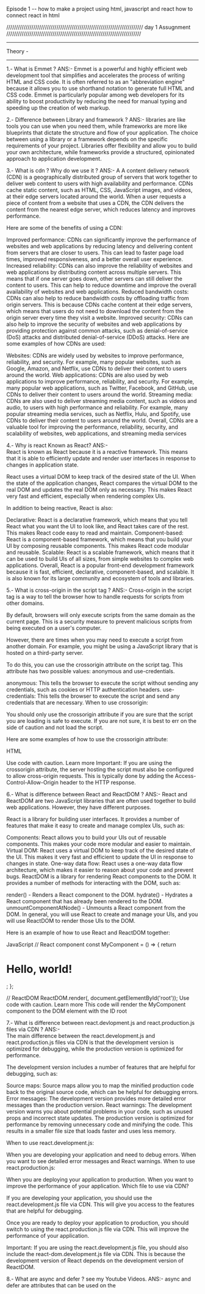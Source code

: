 Episode 1 --
how to make a project using html, javascript and react
how to connect react in html


///////////////////////////////////////////////////////////////////////
day 1 Assugnment
//////////////////////////////////////////////////////////////////////


********************
Theory -
********************


1.-  What is Emmet ?
   ANS:-  Emmet is a powerful and highly efficient web development tool that simplifies and accelerates the process of writing HTML and CSS code. It is often referred to as an "abbreviation engine" because it allows you to use shorthand notation to generate full HTML and CSS code. Emmet is particularly popular among web developers for its ability to boost productivity by reducing the need for manual typing and speeding up the creation of web markup.

2.-  Difference between Library and framework ?
   ANS:-  libraries are like tools you can use when you need them, while frameworks are more like blueprints that dictate the structure and flow of your application. The choice between using a library or a framework depends on the specific requirements of your project. Libraries offer flexibility and allow you to build your own architecture, while frameworks provide a structured, opinionated approach to application development.

3.- What is cdn ? Why do we use it ?
ANS:-  A
A content delivery network (CDN) is a geographically distributed group of servers that work together to deliver web content to users with high availability and performance. CDNs cache static content, such as HTML, CSS, JavaScript images, and videos, at their edge servers located around the world. When a user requests a piece of content from a website that uses a CDN, the CDN delivers the content from the nearest edge server, which reduces latency and improves performance.

Here are some of the benefits of using a CDN:

Improved performance: CDNs can significantly improve the performance of websites and web applications by reducing latency and delivering content from servers that are closer to users. This can lead to faster page load times, improved responsiveness, and a better overall user experience.
Increased reliability: CDNs can also improve the reliability of websites and web applications by distributing content across multiple servers. This means that if one server goes down, other servers can still deliver the content to users. This can help to reduce downtime and improve the overall availability of websites and web applications.
Reduced bandwidth costs: CDNs can also help to reduce bandwidth costs by offloading traffic from origin servers. This is because CDNs cache content at their edge servers, which means that users do not need to download the content from the origin server every time they visit a website.
Improved security: CDNs can also help to improve the security of websites and web applications by providing protection against common attacks, such as denial-of-service (DoS) attacks and distributed denial-of-service (DDoS) attacks.
Here are some examples of how CDNs are used:

Websites: CDNs are widely used by websites to improve performance, reliability, and security. For example, many popular websites, such as Google, Amazon, and Netflix, use CDNs to deliver their content to users around the world.
Web applications: CDNs are also used by web applications to improve performance, reliability, and security. For example, many popular web applications, such as Twitter, Facebook, and GitHub, use CDNs to deliver their content to users around the world.
Streaming media: CDNs are also used to deliver streaming media content, such as videos and audio, to users with high performance and reliability. For example, many popular streaming media services, such as Netflix, Hulu, and Spotify, use CDNs to deliver their content to users around the world.
Overall, CDNs are a valuable tool for improving the performance, reliability, security, and scalability of websites, web applications, and streaming media services




4.-  Why is react Known as React?
ANS:-  
React is known as React because it is a reactive framework. This means that it is able to efficiently update and render user interfaces in response to changes in application state.

React uses a virtual DOM to keep track of the desired state of the UI. When the state of the application changes, React compares the virtual DOM to the real DOM and updates the real DOM only as necessary. This makes React very fast and efficient, especially when rendering complex UIs.

In addition to being reactive, React is also:

Declarative: React is a declarative framework, which means that you tell React what you want the UI to look like, and React takes care of the rest. This makes React code easy to read and maintain.
Component-based: React is a component-based framework, which means that you build your UI by composing reusable components. This makes React code modular and reusable.
Scalable: React is a scalable framework, which means that it can be used to build UIs of all sizes, from simple websites to complex web applications.
Overall, React is a popular front-end development framework because it is fast, efficient, declarative, component-based, and scalable. It is also known for its large community and ecosystem of tools and libraries.



5.-  What is cross-origin in the script tag ?
ANS:-  Cross-origin in the script tag is a way to tell the browser how to handle requests for scripts from other domains.

By default, browsers will only execute scripts from the same domain as the current page. This is a security measure to prevent malicious scripts from being executed on a user's computer.

However, there are times when you may need to execute a script from another domain. For example, you might be using a JavaScript library that is hosted on a third-party server.

To do this, you can use the crossorigin attribute on the script tag. This attribute has two possible values: anonymous and use-credentials.

anonymous: This tells the browser to execute the script without sending any credentials, such as cookies or HTTP authentication headers.
use-credentials: This tells the browser to execute the script and send any credentials that are necessary.
When to use crossorigin:

You should only use the crossorigin attribute if you are sure that the script you are loading is safe to execute. If you are not sure, it is best to err on the side of caution and not load the script.

Here are some examples of how to use the crossorigin attribute:

HTML
<script crossorigin="anonymous" src="https://example.com/my-script.js"></script>

<script crossorigin="use-credentials" src="https://example.com/my-script.js"></script>
Use code with caution. Learn more
Important: If you are using the crossorigin attribute, the server hosting the script must also be configured to allow cross-origin requests. This is typically done by adding the Access-Control-Allow-Origin header to the HTTP response.




6.-  What is difference between React and ReactDOM ?
ANS:-  React and ReactDOM are two JavaScript libraries that are often used together to build web applications. However, they have different purposes.

React is a library for building user interfaces. It provides a number of features that make it easy to create and manage complex UIs, such as:

Components: React allows you to build your UIs out of reusable components. This makes your code more modular and easier to maintain.
Virtual DOM: React uses a virtual DOM to keep track of the desired state of the UI. This makes it very fast and efficient to update the UI in response to changes in state.
One-way data flow: React uses a one-way data flow architecture, which makes it easier to reason about your code and prevent bugs.
ReactDOM is a library for rendering React components to the DOM. It provides a number of methods for interacting with the DOM, such as:

render() - Renders a React component to the DOM.
hydrate() - Hydrates a React component that has already been rendered to the DOM.
unmountComponentAtNode() - Unmounts a React component from the DOM.
In general, you will use React to create and manage your UIs, and you will use ReactDOM to render those UIs to the DOM.

Here is an example of how to use React and ReactDOM together:

JavaScript
// React component
const MyComponent = () => {
  return <h1>Hello, world!</h1>;
};

// ReactDOM
ReactDOM.render(<MyComponent />, document.getElementById('root'));
Use code with caution. Learn more
This code will render the MyComponent component to the DOM element with the ID root




7.-  What is difference between react.devlopment.js and react.production.js files via CDN ?
ANS:-  
The main difference between the react.development.js and react.production.js files via CDN is that the development version is optimized for debugging, while the production version is optimized for performance.

The development version includes a number of features that are helpful for debugging, such as:

Source maps: Source maps allow you to map the minified production code back to the original source code, which can be helpful for debugging errors.
Error messages: The development version provides more detailed error messages than the production version.
React warnings: The development version warns you about potential problems in your code, such as unused props and incorrect state updates.
The production version is optimized for performance by removing unnecessary code and minifying the code. This results in a smaller file size that loads faster and uses less memory.

When to use react.development.js:

When you are developing your application and need to debug errors.
When you want to see detailed error messages and React warnings.
When to use react.production.js:

When you are deploying your application to production.
When you want to improve the performance of your application.
Which file to use via CDN?

If you are developing your application, you should use the react.development.js file via CDN. This will give you access to the features that are helpful for debugging.

Once you are ready to deploy your application to production, you should switch to using the react.production.js file via CDN. This will improve the performance of your application.

Important: If you are using the react.development.js file, you should also include the react-dom.development.js file via CDN. This is because the development version of React depends on the development version of ReactDOM.




8.-  What are async and defer ? see my Youtube Videos.
ANS:-  async and defer are attributes that can be used on the <script> tag in HTML to control how JavaScript files are loaded and executed.

async

The async attribute tells the browser to download and execute the JavaScript file as soon as it is available, without waiting for the rest of the page to load.
This can improve the performance of your page, but it can also cause problems if the JavaScript file depends on other elements on the page that have not yet loaded.
For example, if the JavaScript file contains code to initialize a navigation menu, and the navigation menu has not yet been loaded, the JavaScript code will not be able to initialize the menu properly.
defer

The defer attribute tells the browser to download the JavaScript file but wait to execute it until the rest of the page has loaded.
This ensures that the JavaScript file will not interfere with the loading of other elements on the page.
However, it can also delay the execution of the JavaScript code, which can impact the performance of your page.
When to use async and defer

You should use the async attribute if you want to improve the performance of your page and the JavaScript file does not depend on other elements on the page.
You should use the defer attribute if you want to ensure that the JavaScript file does not interfere with the loading of other elements on the page.
Which one to use?

In general, it is best to use the defer attribute unless you have a specific reason to use the async attribute.

Here are some examples of when you might use the async attribute:

If you are using a JavaScript library that needs to be loaded as soon as possible, such as a library that provides analytics or crash reporting.
If you are using a JavaScript file to load other resources, such as images or CSS files.
Here are some examples of when you might use the defer attribute:

If you are using a JavaScript file to initialize UI elements, such as a navigation menu or a modal dialog.
If you are using a JavaScript file to handle user interaction, such as clicking a button or submitting a form.





9.-   What is rrow Functions in react ?
And:- Arrow functions are a concise way to write functions in JavaScript. They were introduced in ES6, and they are widely used in React.
Arrow functions have a number of benefits over traditional function expressions, including:
:- They are more concise.
:- They are lexically bound, which means that they do not need to be bound to a specific context.
:- They can be used as expressions, which makes them more flexible.
To define an arrow function, you use the following syntax:

For example, the following arrow function is equivalent to the following traditional function expression:

JavaScript
const add = (a, b) => {
  return a + b;
};

function add(a, b) {
  return a + b;
}
Use code with caution. Learn more
Arrow functions can be used anywhere that a function expression is expected. For example, you can use them to define event handlers, component lifecycle methods, and render functions.

Here is an example of how to use an arrow function as an event handler:

JavaScript
<button onClick={() => alert('Hello, world!')}>Click me!</button>
Use code with caution. Learn more
This code will render a button that alerts the message "Hello, world!" when it is clicked.

Arrow functions are a powerful tool that can make your React code more concise, readable, and flexible.

Here are some additional benefits of using arrow functions in React:

Improved readability: Arrow functions can make your React code more readable by reducing the amount of boilerplate code that you need to write.
Reduced code duplication: Arrow functions can help you to reduce code duplication by allowing you to define concise, reusable functions.
Enhanced performance: Arrow functions can help to improve the performance of your React code by reducing the amount of overhead that is required to execute functions.


**********************
COADING -
**********************

1.- Setup all tool on your Pc 
   a.- VS Code
   b.- Chrome
   c.- Extensions
2.- Create a new Git Repo
3.- Built your First Hello World Program using 
   a.- Just HTML
   b.- Js and Manipulate the DOM
   c.- Using React
4.- use CDN links
5.- Creat an Elemnent 
6.- Create nested React Elements 
7.- use root.render
8.- Push Code to GitHub
9.- Learn About Arrow Functions before the next class







************************************************************************************************************
************************************************************************************************************
************************************************************************************************************
* day 2 Class Note
************************************************************************************************************
************************************************************************************************************-
* Parcel doing from pareljs.org-
* Dev Build
* Local server
* HMR (Hote Module Replacement)
* File Watching algrothime
* caching
* Image Optimization
* Minification
* Bundling
* Compress
* Consistant Hashing
* Coe Splitting
* Diffrential Bundling ( Support Older Browsers)
* Dignostic
* Error Handling
* HTTPs Tree Shaking ( reomve unused code for you)
* Diferent dev and Production Bundles
* 
* 
*
* 
* 
*
* 
*  
* ///////////////////////////////////////////////////////////////////////
* day 2 Assignment
* //////////////////////////////////////////////////////////////////////
* 
* 
* 
* ********************
* Theory -
* ********************
* 
* 1.-  What is NPM?
*    ANS:-  NPM is a package manager. it's not just node package manager no its official site it dan't hav a singal full form.
 -------   Here's a breakdown of what npm does:
*   Package Registry: npm serves as a huge repository of software packages written in JavaScript. These packages contain code for various functionalities, like
    building web applications, performing API requests, manipulating data, and much more.
*   Package Installation and Management: npm allows you to easily install these packages into your project by running simple commands. It downloads the required 
    package files, manages dependencies between packages, and ensures everything is configured correctly.
    Version Control: npm lets you specify which version of a package you want to install and provides a way to update packages to newer versions easily.
    Dependency Resolution: When a package depends on other packages, npm automatically determines the required versions and installs them, saving you time and 
    effort.
    Script Execution: npm provides the ability to run custom scripts associated with packages, such as build scripts or test scripts.
    Community Contribution: npm thrives on a large and active community of developers who contribute and maintain packages, constantly expanding the available 
    functionalities.
  ------- Here are some reasons why npm is popular among developers:

     Wide range of packages: --  The npm registry boasts millions of packages, catering to various needs and tasks.
     Ease of use: --  Installing and managing packages is straightforward with simple commands.
    Version control: --  npm ensures you get the right version of each package and offers convenient upgrading options.
    Dependency management: --  npm handles dependencies automatically, simplifying project setup and maintenance.
* 
* 
* 2.- What is Parcel/Webpack? Why do we need it?
*  ANS:-  Both Parcel and Webpack are bundlers for front-end development. They are tools that help you bundle multiple files like your JavaScript, CSS, and HTML into a single file or a set of optimized files for your web application. This makes your web app leaner, faster to load, and easier to manage.

Here's why you might need a bundler like Parcel or Webpack:

Modularization: Break down your code into smaller, reusable modules for better organization and easier maintenance.
Dependency Management: Handle dependencies between different modules, ensuring everything works together seamlessly.
Transpiling: Convert modern JavaScript syntax to older versions that most browsers understand.
Minification: Reduce the size of your code by removing unnecessary characters and whitespace, improving loading speed.
Module Hot Reloading: See changes you make to your code reflected in the browser instantly without needing to refresh the page.
But why choose Parcel or Webpack? Each has its strengths and weaknesses:

Parcel:

Zero configuration: Just install Parcel and start using it without any complex setup.
Fast and simple: Bundles your code quickly and efficiently, making it good for beginners and smaller projects.
Automatic file type support: Handles various file types like JavaScript, CSS, HTML, and images without needing additional plugins.
Limited customization: Less flexible than Webpack for fine-grained control over your bundling process.
Webpack:

Highly configurable: Offers extensive options for customizing your bundling process to fit your specific needs.
Powerful ecosystem: Supports a vast array of plugins and loaders for specific functionalities and integrations.
Scalable: Suitable for large and complex projects with intricate dependencies and customization requirements.
Steeper learning curve: Requires more configuration and understanding of its inner workings compared to Parcel.
* 3.- What is Parcel-cache?
*  ans:-  
In Parcel, the .parcel-cache directory acts as a temporary storage location for information about your project during the build process. It plays a crucial role in optimizing build times and improving developer experience.

Here's how parcel-cache works:

Storing processed information: During the initial build, Parcel analyzes your project files, processes them (transpiling, minifying, etc.), and saves the processed versions in the .parcel-cache directory. This includes things like converted JavaScript modules, optimized CSS styles, and prepared assets.

Faster subsequent builds: When you make changes to your project and re-run Parcel, it checks the .parcel-cache directory for existing information. If the relevant files haven't changed, it can simply utilize the cached versions instead of reprocessing them from scratch. This significantly speeds up the build process, especially for large projects with numerous files.

Granular cache invalidation: .parcel-cache isn't just a static dump of everything. Parcel intelligently tracks dependencies between files. If you modify a file, it only invalidates the cached versions of files directly affected by the change and reprocesses those, while leaving others untouched. This ensures efficient cache utilization and avoids unnecessary rebuilding of unchanged parts.

Benefits of parcel-cache:

Faster build times: Subsequent builds become significantly faster because of cached information, saving you development time.
Improved developer experience: Quicker builds make the development process smoother and more responsive.
Resource optimization: Reusing cached information reduces CPU and memory usage during builds.
* 4.- What is npx?
*  ANS:-  npx stands for Node Package Executor. It's a utility included with npm, the Node Package Manager. Unlike npm, which primarily focuses on installing and managing packages, npx offers a way to execute packages globally without installing them.

Here's how npx works:

Executing packages: Simply use npx followed by the package name to run it, even if it's not installed globally. It automatically locates the package in the npm registry, downloads it temporarily, and runs it.
Avoiding global installations: This eliminates the need to install packages globally, which can clutter your system and lead to conflicts.
Temporary dependencies: The downloaded package is only used for the current execution and disappears afterward, ensuring a clean working environment.
Version control: You can specify the desired version of the package using the @ symbol after the package name, ensuring you use the specific version needed.
Here are some benefits of using npx:

Convenience: Avoids the hassle of installing and uninstalling packages for temporary usage.
Cleanliness: Maintains a clean system by not polluting it with unnecessary global installations.
Version control: Ensures you run the intended version of the package for each execution.
Versatility: Works with any package available in the npm registry, not just development tools.
Here are some examples of how you can use npx:

Run the ESLint linter on a single file: npx eslint my-file.js
Generate a new React project with Create React App: npx create-react-app my-app
Start a local server with Prettier: npx prettier-server
Overall, npx is a valuable tool for developers as it offers a convenient and efficient way to execute packages without adding clutter to your system. It promotes a clean development environment and allows you to utilize various tools without permanent installations.
* 5.- What is difference between dependencies vs devDependencies?
*  ANS:-  
Both dependencies and devDependencies are important parts of managing packages in projects, but they serve different purposes. Here's a breakdown of their key differences:

Dependencies:

Required for production: These are packages your application needs to function properly in a live environment. They are included in the final version of your application that users interact with.
Examples: Libraries for essential functionalities like UI rendering, data fetching, routing, etc.
Installation: Installed with npm install by default and automatically included in your production builds.
devDependencies:

Development tools: These are packages used only during the development process, not in the final application. They help with tasks like building, testing, linting, debugging, etc.
Examples: Build tools like Webpack, ESLint for code quality, test frameworks like Jest, etc.
Installation: Installed with npm install --save-dev and excluded from production builds.

Here's a table summarizing the key differences:

Feature           	                          Dependencies	                                  devDependencies
Purpose	                                Required for production functionality	         Used only during development
Included in final application	          Yes                                            No
Installation command	                  npm install	                                   npm install --save-dev
Excluded from production builds	        No	                                           Yes


Why the distinction matters:
Keeping production builds lean: By excluding devDependencies from your production builds, you keep the final application size smaller and faster to load for users.
Clear separation of concerns: Having separate dependencies and devDependencies helps maintain a clean project structure and avoids unnecessary clutter in your production code.
Development convenience: Easily access development tools while keeping them separate from your core application logic.
Choosing the right category:

It's crucial to carefully consider which category a package belongs to. If it's essential for your application's functionality, it belongs under dependencies. If it's solely used for development tasks, consider it a devDependency.

By understanding the differences and using them properly, you can manage your project's dependencies efficiently and optimize your production builds for better performance.
* 6.- What is Tree Shaking?
* ANS:-  In software development, particularly in JavaScript applications, tree shaking refers to the process of removing unused code from your bundle. Imagine a tree with numerous branches, where each branch represents a module in your code. Tree shaking identifies and eliminates the branches (modules) that aren't actually used by your application, resulting in a leaner and faster bundle.

Here's how it works:

Dependency analysis: During the build process, tools like Webpack or Parcel analyze your code to determine which modules are imported and used by other modules. Essentially, they trace the "connections" between branches in the tree.
Identifying dead code: Modules not connected to anything and not directly imported by your application are considered "dead code." These are the branches that can be safely removed without affecting the functionality of your code.
Code removal: The identified dead code is then physically removed from your bundle, significantly reducing its size.
Benefits of tree shaking:

Smaller bundle size: Less code translates to a smaller bundle, which reduces download times and improves the performance of your application.
Faster loading times: Smaller bundles take less time to download and parse, leading to quicker web application loading.
Improved user experience: Faster loading times translate to a better user experience, especially on slower internet connections.
Efficient resource utilization: Reduced code usage optimizes memory usage and resource consumption on both client and server sides.
How to enable tree shaking:

Bundlers: Most modern bundlers like Webpack and Parcel come with tree shaking functionality built-in. You can often enable it with specific configuration options or flags.
Module systems: Using modern module systems like ES Modules with static imports and exports helps the bundler better understand dependencies and analyze dead code effectively.
Remember:

Tree shaking effectiveness depends on your code structure and how well modules are imported and used.
Not all code can be removed through tree shaking. Code used dynamically or at runtime might still be included.
Overall, tree shaking is a valuable technique for optimizing your JavaScript applications, leading to faster loading times, better user experience, and efficient resource utilization. By incorporating it into your development workflow, you can deliver robust and performant web applications.
* 7.- What is Hot Module Replacement? 
*   ANS:- 
Hot Module Replacement (HMR) is a powerful feature in development tools like Webpack that enables you to see changes you make to your code reflected in the browser instantly, without needing to refresh the page. This can significantly improve your development experience by making it faster and more efficient to iterate on your code.

Here's how it works:

Changes detected: When you edit a file (JavaScript, CSS, HTML, etc.) in your project, HMR automatically detects the change.
Module analysis: HMR analyzes the changed file and determines which modules it impacts and how they relate to other modules in your application.
Selective update: Instead of rebuilding the entire application, HMR only updates the affected modules and replaces them in the existing bundle running in the browser.
Instant update: The refreshed modules are quickly injected into the running application, causing the changes to appear in the browser instantaneously.
Benefits of HMR:

Faster development cycle: You don't need to wait for page refreshes after every change, leading to a much faster development cycle.
Improved debugging: You can see the impact of your changes immediately, making it easier to diagnose and fix bugs.
Enhanced productivity: HMR eliminates the repetitive task of refreshing the page, allowing you to focus on coding and improving your application.
Live coding experience: You can effectively "live code" and see your changes come to life instantly, making development more interactive and enjoyable.
Limitations of HMR:

Not guaranteed for all modules: Certain modules (like those using complex state management) might not be fully compatible with HMR.
Performance considerations: While generally fast, HMR can sometimes add slight overhead to the building and updating process.
Overall, HMR is a powerful tool that can significantly improve your development workflow by making it faster, more efficient, and more enjoyable. It's especially beneficial for projects with frequent code changes and complex UIs.
* 8.- listdown your faverite five superpowers of parceland describe any three of them in your words?
*   ANS:- 1. Zero Configuration: Imagine stepping into a kitchen with all the ingredients prepped and the utensils ready to go. Parcel is like that! It requires minimal configuration, allowing you to start building your project right away without getting bogged down in settings and options.

2. Blazingly Fast Bundling: Forget waiting for your code to compile for an eternity. Parcel boasts incredibly fast bundling speeds, letting you see your changes reflected in the browser instantly. Development becomes a smooth, responsive dance instead of a slow, frustrating crawl.

3. Automatic File Type Support: Whether you're dealing with JavaScript, CSS, HTML, images, or even fonts, Parcel handles them all effortlessly. No need to install separate loaders or plugins for each file type. It's like having a universal translator for your code ecosystem.

4. Developer Experience Delight: Parcel focuses on making your development life a paradise. Hot Module Replacement lets you see changes instantly, code splitting keeps your bundle size lean, and error messages are clear and helpful. It's like coding with a best friend who always has your back.

5. Built-in Server and Production Readiness: Gone are the days of setting up separate servers for development and production. Parcel includes a built-in development server and helps you prepare your code for deployment with ease. It's like having a one-stop shop for your entire front-end workflow.

Describing three in my own words:

Zero Configuration: Picture a painter's palette with all the vibrant colors readily available. No need to mix your own or search for the perfect shade. With Parcel, you grab your brush and start painting immediately, unleashing your creativity without technical roadblocks.

Blazingly Fast Bundling: Imagine a cheetah typing code instead of a snail. That's the speed we're talking about! Changes appear in the browser like lightning, keeping your development flow in a constant state of momentum and excitement.

Automatic File Type Support: Think of a universal translator for languages, but for code files. Parcel understands all the dialects, seamlessly handling JavaScript, CSS, HTML, and more, allowing you to communicate your ideas in any format without needing multiple interpreters.

These are just a taste of Parcel's impressive superpowers. If you're looking for a tool that makes front-end development faster, smoother, and more enjoyable, give Parcel a try. It might just become your new code superhero!
* 9.- What is .gitignore? What should we add and not add into it?
*   ANS:- .gitignore file is a simple text file in your Git repository that tells Git what files and folders to ignore when tracking changes. This helps keep your Git repository clean and organized by excluding unnecessary or temporary files that shouldn't be part of your codebase.

Here's what to add and not add to your .gitignore file:

Add:

Generated files: Any files generated by build processes, compilers, or other tools, like compiled JavaScript/CSS, minified files, or production builds.
Environment-specific files: Configuration files specific to your development environment, like local database credentials, API keys, or development server settings.
Logs and temporary files: Temporary files created during development, like logs, caches, or test output.
Personal and IDE settings: IDE project files, code editor settings, or personal configuration files not relevant to the codebase.
Large media files: Big multimedia files like images, videos, or audio not intended for version control due to their size.
Don't Add:

Source code: Any files containing your actual code (JavaScript, Python, etc.), templates, or configuration files relevant to your application's functionality.
Documentation: Application documentation, readme files, or API reference files that should be tracked and versioned.
Tests: Unit tests, integration tests, and other test files essential for verifying your code's functionality.
Build scripts: Scripts used to build your application, like webpack configuration files or deployment scripts.
Important data: Configuration files or data files vital for the application's operation, like database schema definitions or seed data.
Remember:

Use clear and concise patterns in your .gitignore file. Common ignore patterns like *.log or node_modules/* can be helpful.
Be cautious about ignoring things like sensitive information or production secrets. Consider using separate files or environment variables for such data.
Share your .gitignore file with your team to ensure everyone follows the same rules for Git.
By maintaining a well-crafted .gitignore file, you can improve your Git workflow and keep your repository clean, focused, and easy to manage.
* 10.- What is deferance between package.json and package-lock.json?
*   ANS:- The main difference between package.json and package-lock.json lies in their purpose and how they manage dependencies in your project. Here's a breakdown:

1. Purpose:

package.json:

Acts as the manifest file for your project.
Specifies project information like name, version, description, authors, etc.
Declares your project's dependencies by listing the packages it relies on, along with their desired versions (ranges or specific versions).
package-lock.json:

Generated automatically by npm when you install or update a package.
Locks down the exact versions of all your dependencies and their sub-dependencies.
Ensures deterministic installations across different environments, regardless of individual machine configurations.
2. Version Management:

package.json:

Provides flexible version ranges for dependencies. For example, you might specify "^3.2.0" for a package, allowing npm to install any version above 3.2.0 but below 4.0.0.
This gives you some freedom to automatically get newer minor or patch updates within the specified range.
package-lock.json:

Pins down the exact version of every dependency and its sub-dependencies.
This ensures every machine installing your project uses the same precise versions, leading to reproducible builds and behavior.
3. Sharing and Collaboration:

package.json:

Shared with your team and included in version control like Git.
Developers can understand the declared dependencies and their versions.
Provides a basis for initial installation and setup.
package-lock.json:

Primarily used locally on each developer's machine.
Guards against unexpected dependency changes due to version ranges in package.json.
Should not be included in version control.
In summary:

package.json specifies your desired dependencies and versions, offering flexibility.
package-lock.json ensures exact versions are used in every installation, promoting reproducibility and stability.
Both files work together to manage your project's dependencies effectively. By understanding their differences, you can leverage them to maintain a reliable and predictable development environment.
* 11.- Why should i not modify package-lock.json?
*   ANS:- There are several reasons why you should generally avoid modifying package-lock.json manually:

Deterministic builds: package-lock.json ensures that whenever you run npm install or npm update, your project receives the exact same versions of all its dependencies and sub-dependencies. This is crucial for:

Reproducible builds: Every developer working on your project will have the same environment, leading to consistent behavior and avoiding discrepancies that can arise from different versions.
Testing reliability: Unit tests and other automated tests will always have the same dependencies to interact with, making test results consistent and reliable.
Production stability: Deploying your application using the versions specified in package-lock.json avoids unexpected behavior due to changing dependency versions.
Version lock conflicts: Modifying package-lock.json by hand can potentially cause conflicts with the version ranges and dependencies specified in package.json. This can lead to unpredictable behavior and break your build.

NPM handles updates: npm is designed to manage dependency updates for you. Modifying package-lock.json bypasses this mechanism and can introduce complexities when updating individual dependencies later.

Potential for errors: Manually editing package-lock.json can lead to accidental errors that may not be easily detectable. This can introduce unforeseen issues into your project.

Best practices:

Use npm install, npm update, or your build tool's preferred command to manage dependencies and update package-lock.json automatically.
If you need to modify a specific dependency version, consider updating package.json and running npm install to update both files again.
Only modify package-lock.json in rare cases where specific conflicts need to be resolved manually. Do so with caution and understanding the potential consequences.
In most situations, letting npm and your build tool handle package-lock.json is the safest and most reliable approach. This ensures predictable builds, stable dependencies, and avoids the risks associated with manual manipulation.

* 12.- What is Node-Modules? is it a good idea to push that on git?
*   ANS:- The node_modules folder contains all the downloaded dependencies your project relies on from the npm registry. Pushing it to Git is generally not recommended for several reasons:

1. Size and Redundancy:

node_modules often holds large libraries and files, bloating your Git repository unnecessarily. This can significantly increase storage requirements and slow down downloads for collaborators.
Each developer's machine already downloads and installs the required dependencies based on your package.json file, making the folder redundant in the repository.
2. Version Control Issues:

Frequent updates to dependencies can result in a constantly changing node_modules folder, making it difficult to track changes and manage versions effectively in Git.
Conflicts can arise when merging branches involving changes to dependencies, leading to complex merge resolutions.
3. Security Concerns:

Pushing sensitive information like API keys or other secrets accidentally included in dependencies can pose security risks. It's best to handle such information separately using environment variables or secure storage mechanisms.
4. Alternative Solutions:

Using tools like npm install during deployment ensures fresh installs of dependencies on target environments without bloating the Git repository.
Utilizing dependency caching in CI/CD pipelines can further optimize deployments and avoid repetitive downloads.
Instead of pushing node_modules:

Add node_modules to your .gitignore file to exclude it from version control.
Ensure your package.json properly specifies all required dependencies and their versions.
Rely on your build process or deployment scripts to install the necessary dependencies on different environments.
By avoiding pushing node_modules, you can maintain a clean and efficient Git repository, simplify collaboration, and avoid potential issues related to size, version control, and security.

Remember:

While pushing node_modules might seem convenient in rare cases, its downsides often outweigh the benefits. Consider alternative solutions like automated installations and dependency caching for a more streamlined and secure development workflow.
* 13.- What is dist folder?
*   ANS:- In software development, the dist folder (short for distribution) typically holds the compiled or production-ready version of your application or project. It often houses files that are ready to be deployed to a live environment or distributed to users.

Here's what commonly gets stored in a dist folder:

Minified and optimized files: Javascript, CSS, and other web assets might be minified and optimized to reduce their size and improve loading speed in production.
Compiled code: Depending on your development tools and languages, compiled versions of your code (.exe files for desktop applications, bundled JavaScript for web apps) might reside in the dist folder.
Static assets: Images, fonts, and other static files used in your application are often placed in the dist folder for deployment.
Generated configurations: Some build tools might generate configuration files specific to the production environment and put them in the dist folder.
The specific contents of the dist folder will vary depending on the type of project you're working on and the tools you're using. However, the general principle remains the same - it stores the final, optimized version of your project that's ready for deployment and consumption by users.

Here are some additional points to consider:

Not version-controlled: The dist folder typically isn't included in your Git repository as it contains generated and optimized files. Pushing it to Git would unnecessarily bloat the repository and cause version control issues.
Generated during build: The contents of the dist folder are usually generated during a build process using tools like Webpack, Parcel, or other build systems. These tools analyze your source code and dependencies, optimize files, and generate the final artifacts for deployment.
Specific structure: Depending on the build tools and project needs, the dist folder might have a specific structure with subfolders for different types of assets or resources.
Understanding the purpose and contents of the dist folder helps you navigate your project structure better and manage your build process effectively. It's essential to distinguish it from your source code folder (often called src) and understand how both play crucial roles in your development workflow.
* 14.- What is browserlists Read and dif bundlers: vite, webpack, parcel
*   ANS:- Browserlists Read and Dif Bundlers: Vite, Webpack, Parcel
This inquiry touches on two separate topics: browserlists and bundlers. Let's explore them individually:

1. Browserlists Read and Dif:

Browserlists: A web platform containing data on various browsers and their supported features. It defines "targets" based on browser usage statistics and ensures your code works for the intended audience.
Read and Dif: Refers to reading and comparing browserlist targets. This helps developers understand which browsers their code needs to support and identify differences between target definitions.
2. Bundlers: Vite, Webpack, Parcel:

Bundlers: Tools that combine various files like JavaScript, CSS, and HTML into a single bundle or several optimized files. This simplifies deployment and improves web app performance.
Vite: A modern bundler known for its blazing-fast build times and hot module replacement (HMR) functionality.
Webpack: A powerful and highly configurable bundler offering comprehensive control over your build process and extensive plugin ecosystem.
Parcel: A zero-configuration bundler focused on ease of use and automatic file type support.


Comparing the Bundlers:

    Feature	                           Vite	                        Webpack	                       Parcel
  Configuration            	        Zero-configuration	          Highly configurable	          Zero-configuration
  Build Speed                    	  Extremely fast	              Moderate	                    Fast
  HMR	                              Yes	                          Yes	                          Yes
  Community and Plugins	            Growing	                      Mature and extensive	        Moderate
  Learning Curve                   	Easy	                        Steeper                     	Easy


Choosing the Right Bundler:
The choice depends on your project's needs and preferences:

Vite: Ideal for quick development cycles and projects needing fast builds and real-time updates.
Webpack: Suitable for complex projects requiring fine-grained control and extensive plugin capabilities.
Parcel: Perfect for beginners and projects emphasizing simplicity and automatic configuration.
Additional Resources:

Browserlists: https://github.com/browserslist/browserslist
Vite: https://vitejs.dev/
Webpack: https://github.com/webpack/webpack.js.org
Parcel: https://en.parceljs.org/getting_started.html

* 15.- Read About: ^ - caret and ~ - tilda.
*   ANS:- done
* 16.- Read about Script types in Html (MDN Docs).
*   ANS:- done
* 17._ Difference beetween git and github?
*   ANS:- Git and GitHub, while often used interchangeably, are distinct tools with different purposes in software development. Here's a breakdown of their key differences:

1. Nature:

Git: A version control system (VCS) used to track changes in code over time. It allows you to save different versions of your project, revert to past states, and collaborate with others.
GitHub: A web-based hosting platform for Git repositories. It provides a user interface and collaboration features for teams to manage their code together.
2. Functionality:

Git: Focuses on storing and managing versions of your project files. It offers branching and merging functionality to collaborate and track different development paths.
GitHub: Offers additional features like issue tracking, project management tools, code review tools, and social functionalities like following other developers and projects.
3. Scope:

Git: Can be used locally on your own computer or collaboratively with others through remote repositories hosted on platforms like GitHub.
GitHub: Primarily used for public or private code hosting and collaboration among teams.
4. Accessibility:

Git: Requires installation and command-line interaction.
GitHub: Provides a web-based interface and offers graphical tools for easier Git manipulation.
5. Ownership:

Git: Open-source software maintained by the Linux Foundation.
GitHub: Owned by Microsoft.
Analogy:

Think of Git as a notebook where you track changes in your project's files. GitHub is like a cloud drive where you can store and share your notebooks with others and collaborate on them.

In summary:

Git is the tool for managing versions of your code.
GitHub is the platform for hosting and collaborating on Git repositories.
Both Git and GitHub are essential tools for software development, each playing a crucial role in managing and collaborating on code projects. Understanding their differences and how they work together will help you choose the right tools for your project and streamline your development workflow.


**********************
COADING -
**********************

1.- intialize npm into your repo.
2.- install react and react-dom
3.- remove CDN links into react.
4.- install parcel
5.- ignite your app with parcel.
6.- add script for "start" and "build" with parcel commands.
7.- add .gitignore file
8.- add browserlists.
9.- build a production version of your code using parcel build.


**********************
Reference -
**********************

1.- Creating your own create-react-app
2.- parcel documentation 
3.- Browserlist: https://browserlist.dev/
4.- Parcel on Production


************************************************************************************************************
************************************************************************************************************
************************************************************************************************************






************************************************************************************************************
************************************************************************************************************
************************************************************************************************************
* day 3 Topics
************************************************************************************************************
************************************************************************************************************-
* 
* 1- JSX
* 2- React.crteateElement vs JSX
* 3- Benefits of jsx
* 4- Behind the Scenes of JSX
* 5- BAbel & Parcel role in JSX
* 6- Components
* 7- Functional Components
*    (i)- Composing Components
* 8.- What is Eqamscript (ES6)
* 
* ///////////////////////////////////////////////////////////////////////
* day 3 Assignment
* //////////////////////////////////////////////////////////////////////
* 
* 
* 
* ********************
* Theory -
* ********************
* 
* 1.-  What is JSX?
*    ANS:-  JSX, which stands for JavaScript Syntax Extension, is a way to write HTML-like code directly within your JavaScript files. It allows you to create components with familiar HTML syntax and embed them within your JavaScript code, making it easier to build user interfaces in React and other web frameworks.

Here are some key features of JSX:

HTML-like syntax: You can use familiar HTML tags and attributes within your JavaScript files, making it easier to understand and write the structure of your components.
Components: JSX elements represent components, which are reusable pieces of UI that can be combined to build complex interfaces.
Expression embedding: You can embed JavaScript expressions within JSX attributes and tags, allowing you to dynamically set values and attributes based on data or state.
Improved readability: JSX can make your code more readable and maintainable by separating UI logic from JavaScript logic in a clear and distinct way.


Here's an example of how JSX might be used in a React component:

JavaScript
const Greeting = () => {
  const name = 'John';
  return (
    <h1>Hello, {name}!</h1>
  );
};

ReactDOM.render(<Greeting />, document.getElementById('root'));
Use code with caution. Learn more
In this example, the Greeting component uses JSX to create an <h1> element with the message "Hello, John!". The curly braces allow us to embed the variable name directly within the element's content.

Here are some benefits of using JSX:

Simplicity: JSX makes it easier to write and maintain complex user interfaces with a familiar syntax.
Readability: By separating UI logic from JavaScript logic, JSX can improve the overall readability of your code.
Component-based development: JSX encourages a component-based approach to UI development, which can make your code more modular and reusable.
However, there are also some potential drawbacks to using JSX:

Learning curve: If you're not familiar with HTML or XML, JSX can have a slight learning curve.
Potential for errors: Embedding JavaScript expressions within JSX can introduce new types of errors if not used carefully.
Not universally supported: JSX is specific to certain frameworks like React and might not be suitable for all projects.
Overall, JSX is a powerful tool that can simplify and improve the development of user interfaces in React and other web frameworks. However, it's important to weigh the benefits and drawbacks before deciding whether to use it in your project.
* 
* 
* 2.- Superpowers of JSX?
*    ANS:- While JSX might not exactly be a superhero with flashy capes and laser vision, it does boast some impressive superpowers that can dramatically improve your web development experience, especially when building user interfaces (UIs) with React and other similar frameworks. Let's dive into some of its most impactful strengths:

1. Simplifying UI Development:

Familiar Syntax: Forget complex JavaScript object manipulations for UI elements. JSX lets you write UI structures using familiar HTML-like syntax, making code more intuitive and easier to grasp, both for you and your collaborators.
Direct Manipulation: No more jumping between HTML and JavaScript files. JSX lets you embed dynamic behavior directly within your UI elements using JavaScript expressions, creating a seamless flow between structure and logic.
Component Focus: JSX encourages a component-based approach, breaking down your UI into reusable pieces. This promotes modularity, simplifies maintenance, and encourages code reuse, saving you time and effort.
2. Improved Readability and Maintainability:

Clear Separation: Unlike traditional JavaScript where UI and logic might get entangled, JSX keeps them distinctly separate. This enhances code readability, making it easier to understand component behavior and identify potential issues.
Self-Documenting: With JSX, the UI structure is immediately visible within your JavaScript code, acting as a built-in documentation element. This reduces the need for separate documentation files and improves overall project understanding.
Error Catching: JSX leverages the power of static type checking in frameworks like TypeScript. This helps catch typos and syntax errors in your UI elements right when you write them, leading to cleaner and more stable code.
3. Enhanced Developer Experience:

Faster Prototyping: The intuitive syntax and component-based approach of JSX allow for rapid prototyping and experimentation with your UI. You can quickly build and iterate on different layouts and functionalities, boosting your development speed.
Hot Module Replacement (HMR): Many frameworks using JSX like React also support HMR, allowing you to see changes to your UI reflected in the browser instantly without needing to refresh the page. This creates a smooth and reactive development experience, making development more enjoyable and efficient.
Large Community and Ecosystem: JSX is widely used in popular frameworks like React and Vue.js, benefitting from a vast community of developers and an extensive ecosystem of libraries and tools. This provides access to readily available solutions and support for various UI development challenges.
While JSX isn't a magic solution to all UI development problems, its superpowers undeniable provide significant advantages and contribute to a more productive, enjoyable, and efficient development workflow.

Remember, like any tool, mastering JSX effectively requires practice and understanding its limitations. But when used properly, it can unlock a whole new level of UI development power, propelling your projects to greater heights.
* 3.- Role of type attribute in script tag? What options can I use there?
*    ANS:- The type attribute in the <script> tag plays a crucial role in web development by specifying the scripting language of the content within the tag. It helps the browser interpret the script correctly and execute it appropriately. Here's a breakdown of its role and the options you can use:

Role:

Identifies the scripting language used in the script content.
Helps the browser determine how to parse and execute the script.
Ensures compatibility with different browsers and scripting languages.
Options:

The most common options for the type attribute are:

"text/javascript" (default): This is the default value and the most widely used one for JavaScript scripts. If you omit the type attribute, the browser will typically assume it's JavaScript.
"module": This specifies that the script is a JavaScript module, enabling features like code import and export. This is often used with modern module systems like ES Modules.
"application/javascript": This is another valid option for specifying JavaScript, but it's less commonly used than "text/javascript".
Other scripting languages: Depending on your specific needs, you can use the MIME type of other scripting languages like CoffeeScript ("text/coffeescript") or TypeScript ("text/typescript").
Considerations:

Choose the type attribute based on the actual scripting language used in your script content. Mismatching the type and language can lead to errors and malfunctioning scripts.
If using modules, ensure your browser and build tools support the chosen module system (e.g., ES Modules) and the specified MIME type.
It's generally recommended to explicitly specify the type attribute even though "text/javascript" is the default, especially for improved clarity and avoid browser guessing.
Remember:

Choosing the right type attribute for your <script> tags is crucial for ensuring proper execution of your scripts and maintaining compatibility across different browsers and environments. By understanding the role and available options, you can leverage this attribute effectively in your web development projects.
* 4.- {TitleComponent} vs {<TitleComponent/>} vs {<TitleComponent></TitleComponent>}
*    ANS:- 
These three expressions appear similar but have distinct meanings in JSX, primarily involving the concept of components and props:

{TitleComponent}: This represents a variable or value holding the reference to the TitleComponent component. Similar to how you assign values to variables like const name = "John";, here you're storing the component in a variable named TitleComponent. You can later use this variable to render the component elsewhere in your code.

{<TitleComponent/>}: This is actually rendering the TitleComponent itself. The angle brackets <> denote a JSX element, and since there are no closing tags or props provided, it assumes you want to render the component with its default behavior and without any additional data.

{<TitleComponent></TitleComponent>}: This is also rendering the TitleComponent but with an empty child element. The closing tags ensure the children of the TitleComponent are considered, even if currently empty. This typically signifies you plan to dynamically populate the child content later in your code, like:

JavaScript
const message = 'Welcome, User!';

return (
  <div>
    {<TitleComponent>{message}</TitleComponent>}
  </div>
);
Use code with caution. Learn more
Here's a table summarizing the key differences:

Expression	                                  Meaning	                                              Renders component?	       Empty children?
{TitleComponent}	                        Variable holding the component reference	                      No                     	No
{<TitleComponent/>}	                      Renders the component with default behavior	                    Yes	                    No
{<TitleComponent></TitleComponent>}	      Renders the component with empty children	                      Yes	                    Yes


Remember, choosing the appropriate expression depends on your specific intention. If you just want to hold the component reference for later use, use the variable form. If you want to immediately render it with default behavior, use the shorthand form. And if you plan to dynamically fill its content later, use the explicit closing tags form.



**********************
COADING -
**********************

1.- Create a nested Header Element using React.createElement(h1,h2,h3 inside a div with class "title). (Done)
  2.- Create a same Element using JSX. (Done)
  3.- Create a functional Component of the same with JSX. (Done)
  4.- Pass Attribute into the tag in JSX.
  5.- Composition of the Component  (Add a Component inside another).
6.- Create a header Component From Scrach using Functional Component with JSX.
  7.- Add A Logo on left.
  8.- Add search bar in middle.
  9.- Add User icon on right
  10.- Add css to make it look nice.
**********************
References -
**********************

1.- Bable: https://babeljs.io/
2.- Attribute Type: https://developer.mozilla.org/en-US/docs/Web/HTML/Element/script#attr-type
3.- JS Module: https://developer.mozilla.org/en-US/docs/Web/JavaScript/Guide/Modules
4.- Bable Playground: https://babeljs.io/repl#
5.- React without JSX: https://reactjs.org/docs/react-without-jsx.html


************************************************************************************************************
************************************************************************************************************
************************************************************************************************************









************************************************************************************************************
************************************************************************************************************
************************************************************************************************************
* day 4 Class Note
************************************************************************************************************
************************************************************************************************************
* 
* 
* ********************
* Theory -
* ********************
* 1- Is JSX Is Mandatrory for React?
* 2- Is ES6 Mandatory for Reacr?
* 3- {TitleComponent} vs {<TitleComponent/>} vs {<TitleComponent></TitleComponent>} in JSX
* 4- How Can i write Components in jsx
* 5- What is <React.Fragment></Reract.Fragment> and <></> ?
* 6- What is Virtual DOM?
* 7- What is Reconciliation in React ?
* 8- What Is React Fiber ?
* 9- Why we need keys in React? When do we need key in React ?
* 10- Can we use index as Keys in react
* 11- What is props in React ? Ways to
* 12- WayWhat is Config Driven Ui ?
* 
*  **********************
COADING -
**********************
* BUILD A FOOD ORDERING APP:-
* 1.-  Think a cool name of your app 
*    ANS:-  done ist==== BiteRover
* 
* 
* 2.- Build app Layout
*    ANS:- 
* 3.- Build a Header Componend with a Logo and Nav Items & Cart.
*    ANS:- 
* 4.- Build a Body Component.
*    ANS:- 
* 5.- Build RestaurantList Component.
*    ANS:- 
* 6.- Buid RestaurantCard Component.
*    ANS:- 
* 7.- use Static Data initially.
*    ANS:- 
* 8.- Make your card dynamic.(pass in props)
*    ANS:- 
* 9.- Props - passing Arguments to a function- Use Destruchering & Spread operator
*    ANS:- 
* 10.- Render your card with dynamic data of Restraunrs
*    ANS:- 
* 11.- Use array.map to render all the restaurants
*    ANS:- 

**********************
Reference -
**********************

1.- Code link:- https://bitbucket.org/namastedev/namaste-react-live/src/master/
2.- React without JSX:- https://legacy.reactjs.org/docs/react-without-jsx.html
3.- Virtual DOM :- https://legacy.reactjs.org/docs/faq-internals.html
4.- Reconciliation :- https://legacy.reactjs.org/docs/reconciliation.html
5.- React Fiber Architecture :- https://github.com/acdlite/react-fiber-architecture
6- React Without ES6 :- https://legacy.reactjs.org/docs/react-without-es6.html
7- Index Keys As Anty-Pattern :- https://robinpokorny.com/blog/index-as-a-key-is-an-anti-pattern/
************************************************************************************************************
************************************************************************************************************
************************************************************************************************************










************************************************************************************************************
************************************************************************************************************
************************************************************************************************************
* day 5 Class Note
************************************************************************************************************
************************************************************************************************************-

* ///////////////////////////////////////////////////////////////////////
* day Assignment
* //////////////////////////////////////////////////////////////////////
* 1.-  What is the difference between Named Export, Default export and * as export?
*    ANS:-  
* 
* 
* 2.- What is the importance of config.js
*    ANS:- 
* 3.- What are React Hooks?
*    ANS:- 
* 4.- Why do we need a useState Hook?
*    ANS:- 
* 
**********************
COADING -
**********************

* 1.-  Cleane up your code
*    ANS:-  
* 
* 
* 2.- Create a folder structure for your code
*    ANS:- 
* 3.- Make different fole for each component?
*    ANS:- 
* 4.- Create a Config file
*    ANS:- 
* 5.- Use all Types of import and export
*    ANS:- 
* 6.- Create a SearchBox in your app
*    ANS:- 
* 7.- Use useState to create a variable and bind it to the input box
*    ANS:- 
* 8.- Try to make tour searchbar work
*    ANS:- 


************************************************************************************************************
************************************************************************************************************
************************************************************************************************************
* day Class Note
************************************************************************************************************
************************************************************************************************************-
* 
* 
* 
* 
* 
* 
* 
* 
* 
* 
* 
*
* 
* 
*
* 
*  
* ///////////////////////////////////////////////////////////////////////
* day Assignment
* //////////////////////////////////////////////////////////////////////
* 
* 
* 
* ********************
* Theory -
* ********************
* 
* 1.-  
*    ANS:-  
* 
* 
* 2.- 
* 3.- 
* 4.- 
* 5.- 
* 6.- 
* 7.- 
* 8.- 
* 9.- 
* 10.- 
* 11.- 
* 12.- 
* 13.- 
* 14.- 
* 15.- 
* 16.- 
* 17.- 


**********************
COADING -
**********************

1.- 
2.- 
3.- 
4.- 
5.- 
6.- 
7.- 
8.- 
9.- 

**********************
Reference -
**********************

1.- 
2.- 
3.- 
4.- 


************************************************************************************************************
************************************************************************************************************
************************************************************************************************************










************************************************************************************************************
************************************************************************************************************
************************************************************************************************************
* day Class Note
************************************************************************************************************
************************************************************************************************************-
* 
* 
* 
* 
* 
* 
* 
* 
* 
* 
* 
*
* 
* 
*
* 
*  
* ///////////////////////////////////////////////////////////////////////
* day Assignment
* //////////////////////////////////////////////////////////////////////
* 
* 
* 
* ********************
* Theory -
* ********************
* 
* 1.-  
*    ANS:-  
* 
* 
* 2.- 
* 3.- 
* 4.- 
* 5.- 
* 6.- 
* 7.- 
* 8.- 
* 9.- 
* 10.- 
* 11.- 
* 12.- 
* 13.- 
* 14.- 
* 15.- 
* 16.- 
* 17.- 


**********************
COADING -
**********************

1.- 
2.- 
3.- 
4.- 
5.- 
6.- 
7.- 
8.- 
9.- 

**********************
Reference -
**********************

1.- 
2.- 
3.- 
4.- 


************************************************************************************************************
************************************************************************************************************
************************************************************************************************************










************************************************************************************************************
************************************************************************************************************
************************************************************************************************************
* day Class Note
************************************************************************************************************
************************************************************************************************************-
* 
* 
* 
* 
* 
* 
* 
* 
* 
* 
* 
*
* 
* 
*
* 
*  
* ///////////////////////////////////////////////////////////////////////
* day Assignment
* //////////////////////////////////////////////////////////////////////
* 
* 
* 
* ********************
* Theory -
* ********************
* 
* 1.-  
*    ANS:-  
* 
* 
* 2.- 
* 3.- 
* 4.- 
* 5.- 
* 6.- 
* 7.- 
* 8.- 
* 9.- 
* 10.- 
* 11.- 
* 12.- 
* 13.- 
* 14.- 
* 15.- 
* 16.- 
* 17.- 


**********************
COADING -
**********************

1.- 
2.- 
3.- 
4.- 
5.- 
6.- 
7.- 
8.- 
9.- 

**********************
Reference -
**********************

1.- 
2.- 
3.- 
4.- 


************************************************************************************************************
************************************************************************************************************
************************************************************************************************************










************************************************************************************************************
************************************************************************************************************
************************************************************************************************************
* day Class Note
************************************************************************************************************
************************************************************************************************************-
* 
* 
* 
* 
* 
* 
* 
* 
* 
* 
* 
*
* 
* 
*
* 
*  
* ///////////////////////////////////////////////////////////////////////
* day Assignment
* //////////////////////////////////////////////////////////////////////
* 
* 
* 
* ********************
* Theory -
* ********************
* 
* 1.-  
*    ANS:-  
* 
* 
* 2.- 
* 3.- 
* 4.- 
* 5.- 
* 6.- 
* 7.- 
* 8.- 
* 9.- 
* 10.- 
* 11.- 
* 12.- 
* 13.- 
* 14.- 
* 15.- 
* 16.- 
* 17.- 


**********************
COADING -
**********************

1.- 
2.- 
3.- 
4.- 
5.- 
6.- 
7.- 
8.- 
9.- 

**********************
Reference -
**********************

1.- 
2.- 
3.- 
4.- 


************************************************************************************************************
************************************************************************************************************
************************************************************************************************************










************************************************************************************************************
************************************************************************************************************
************************************************************************************************************
* day Class Note
************************************************************************************************************
************************************************************************************************************-
* 
* 
* 
* 
* 
* 
* 
* 
* 
* 
* 
*
* 
* 
*
* 
*  
* ///////////////////////////////////////////////////////////////////////
* day Assignment
* //////////////////////////////////////////////////////////////////////
* 
* 
* 
* ********************
* Theory -
* ********************
* 
* 1.-  
*    ANS:-  
* 
* 
* 2.- 
* 3.- 
* 4.- 
* 5.- 
* 6.- 
* 7.- 
* 8.- 
* 9.- 
* 10.- 
* 11.- 
* 12.- 
* 13.- 
* 14.- 
* 15.- 
* 16.- 
* 17.- 


**********************
COADING -
**********************

1.- 
2.- 
3.- 
4.- 
5.- 
6.- 
7.- 
8.- 
9.- 

**********************
Reference -
**********************

1.- 
2.- 
3.- 
4.- 


************************************************************************************************************
************************************************************************************************************
************************************************************************************************************










************************************************************************************************************
************************************************************************************************************
************************************************************************************************************
* day Class Note
************************************************************************************************************
************************************************************************************************************-
* 
* 
* 
* 
* 
* 
* 
* 
* 
* 
* 
*
* 
* 
*
* 
*  
* ///////////////////////////////////////////////////////////////////////
* day Assignment
* //////////////////////////////////////////////////////////////////////
* 
* 
* 
* ********************
* Theory -
* ********************
* 
* 1.-  
*    ANS:-  
* 
* 
* 2.- 
* 3.- 
* 4.- 
* 5.- 
* 6.- 
* 7.- 
* 8.- 
* 9.- 
* 10.- 
* 11.- 
* 12.- 
* 13.- 
* 14.- 
* 15.- 
* 16.- 
* 17.- 


**********************
COADING -
**********************

1.- 
2.- 
3.- 
4.- 
5.- 
6.- 
7.- 
8.- 
9.- 

**********************
Reference -
**********************

1.- 
2.- 
3.- 
4.- 


************************************************************************************************************
************************************************************************************************************
************************************************************************************************************










************************************************************************************************************
************************************************************************************************************
************************************************************************************************************
* day Class Note
************************************************************************************************************
************************************************************************************************************-
* 
* 
* 
* 
* 
* 
* 
* 
* 
* 
* 
*
* 
* 
*
* 
*  
* ///////////////////////////////////////////////////////////////////////
* day Assignment
* //////////////////////////////////////////////////////////////////////
* 
* 
* 
* ********************
* Theory -
* ********************
* 
* 1.-  
*    ANS:-  
* 
* 
* 2.- 
* 3.- 
* 4.- 
* 5.- 
* 6.- 
* 7.- 
* 8.- 
* 9.- 
* 10.- 
* 11.- 
* 12.- 
* 13.- 
* 14.- 
* 15.- 
* 16.- 
* 17.- 


**********************
COADING -
**********************

1.- 
2.- 
3.- 
4.- 
5.- 
6.- 
7.- 
8.- 
9.- 

**********************
Reference -
**********************

1.- 
2.- 
3.- 
4.- 


************************************************************************************************************
************************************************************************************************************
************************************************************************************************************










************************************************************************************************************
************************************************************************************************************
************************************************************************************************************
* day Class Note
************************************************************************************************************
************************************************************************************************************-
* 
* 
* 
* 
* 
* 
* 
* 
* 
* 
* 
*
* 
* 
*
* 
*  
* ///////////////////////////////////////////////////////////////////////
* day Assignment
* //////////////////////////////////////////////////////////////////////
* 
* 
* 
* ********************
* Theory -
* ********************
* 
* 1.-  
*    ANS:-  
* 
* 
* 2.- 
* 3.- 
* 4.- 
* 5.- 
* 6.- 
* 7.- 
* 8.- 
* 9.- 
* 10.- 
* 11.- 
* 12.- 
* 13.- 
* 14.- 
* 15.- 
* 16.- 
* 17.- 


**********************
COADING -
**********************

1.- 
2.- 
3.- 
4.- 
5.- 
6.- 
7.- 
8.- 
9.- 

**********************
Reference -
**********************

1.- 
2.- 
3.- 
4.- 


************************************************************************************************************
************************************************************************************************************
************************************************************************************************************










************************************************************************************************************
************************************************************************************************************
************************************************************************************************************
* day Class Note
************************************************************************************************************
************************************************************************************************************-
* 
* 
* 
* 
* 
* 
* 
* 
* 
* 
* 
*
* 
* 
*
* 
*  
* ///////////////////////////////////////////////////////////////////////
* day Assignment
* //////////////////////////////////////////////////////////////////////
* 
* 
* 
* ********************
* Theory -
* ********************
* 
* 1.-  
*    ANS:-  
* 
* 
* 2.- 
* 3.- 
* 4.- 
* 5.- 
* 6.- 
* 7.- 
* 8.- 
* 9.- 
* 10.- 
* 11.- 
* 12.- 
* 13.- 
* 14.- 
* 15.- 
* 16.- 
* 17.- 


**********************
COADING -
**********************

1.- 
2.- 
3.- 
4.- 
5.- 
6.- 
7.- 
8.- 
9.- 

**********************
Reference -
**********************

1.- 
2.- 
3.- 
4.- 


************************************************************************************************************
************************************************************************************************************
************************************************************************************************************